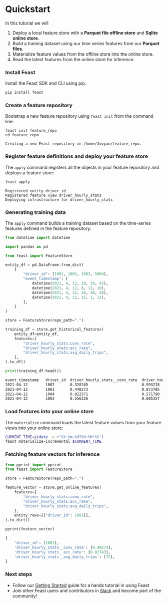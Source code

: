 # Quickstart

In this tutorial we will

1. Deploy a local feature store with a **Parquet file offline store** and **Sqlite online store**.
2. Build a training dataset using our time series features from our **Parquet files**.
3. Materialize feature values from the offline store into the online store.
4. Read the latest features from the online store for inference.

### Install Feast

Install the Feast SDK and CLI using pip:

```bash
pip install feast
```

### Create a feature repository

Bootstrap a new feature repository using `feast init`  from the command line:

```text
feast init feature_repo
cd feature_repo
```

```text
Creating a new Feast repository in /home/Jovyan/feature_repo.
```

### Register feature definitions and deploy your feature store

The `apply` command registers all the objects in your feature repository and deploys a feature store:

```bash
feast apply
```

```text
Registered entity driver_id
Registered feature view driver_hourly_stats
Deploying infrastructure for driver_hourly_stats
```

### Generating training data

The `apply` command builds a training dataset based on the time-series features defined in the feature repository:

```python
from datetime import datetime

import pandas as pd

from feast import FeatureStore

entity_df = pd.DataFrame.from_dict(
    {
        "driver_id": [1001, 1002, 1003, 1004],
        "event_timestamp": [
            datetime(2021, 4, 12, 10, 59, 42),
            datetime(2021, 4, 12, 8, 12, 10),
            datetime(2021, 4, 12, 16, 40, 26),
            datetime(2021, 4, 12, 15, 1, 12),
        ],
    }
)

store = FeatureStore(repo_path=".")

training_df = store.get_historical_features(
    entity_df=entity_df,
    features=[
        "driver_hourly_stats:conv_rate",
        "driver_hourly_stats:acc_rate",
        "driver_hourly_stats:avg_daily_trips",
    ],
).to_df()

print(training_df.head())
```

```bash
event_timestamp   driver_id  driver_hourly_stats__conv_rate  driver_hourly_stats__acc_rate  driver_hourly_stats__avg_daily_trips
2021-04-12        1002       0.328245                        0.993218                       329
2021-04-12        1001       0.448272                        0.873785                       767
2021-04-12        1004       0.822571                        0.571790                       673
2021-04-12        1003       0.556326                        0.605357                       335
```

### Load features into your online store

The `materialize` command loads the latest feature values from your feature views into your online store:

```bash
CURRENT_TIME=$(date -u +"%Y-%m-%dT%H:%M:%S")
feast materialize-incremental $CURRENT_TIME
```

### Fetching feature vectors for inference

```python
from pprint import pprint
from feast import FeatureStore

store = FeatureStore(repo_path=".")

feature_vector = store.get_online_features(
    features=[
        "driver_hourly_stats:conv_rate",
        "driver_hourly_stats:acc_rate",
        "driver_hourly_stats:avg_daily_trips",
    ],
    entity_rows=[{"driver_id": 1001}],
).to_dict()

pprint(feature_vector)
```

```python
{
    'driver_id': [1001],
    'driver_hourly_stats__conv_rate': [0.49274],
    'driver_hourly_stats__acc_rate': [0.92743],
    'driver_hourly_stats__avg_daily_trips': [72],
}
```

### Next steps

* Follow our [Getting Started](getting-started/) guide for a hands tutorial in using Feast
* Join other Feast users and contributors in [Slack](https://slack.feast.dev/) and become part of the community!

